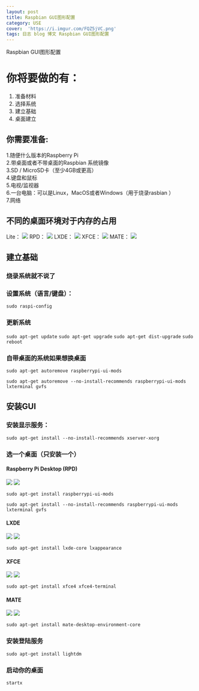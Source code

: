 ```yaml
---
layout: post
title: Raspbian GUI图形配置
category: USE
cover:  'https://i.imgur.com/FQZ5jVC.png'
tags: 日志 blog 博文 Raspbian GUI图形配置
---
```



Raspbian GUI图形配置

# 你将要做的有：<br>
1. 准备材料<br>
2. 选择系统<br>
3. 建立基础<br>
4. 桌面建立<br>

## 你需要准备:<br>
1.随便什么版本的Raspberry Pi<br>
2.带桌面或者不带桌面的Raspbian 系统镜像<br>
3.SD / MicroSD卡（至少4GB或更高）<br>
4.键盘和鼠标<br>
5.电视/监视器<br>
6.一台电脑：可以是Linux，MacOS或者Windows（用于烧录rasbian ）<br>
7.网络<br>



## 不同的桌面环境对于内存的占用
Lite：
![](http://i.imgur.com/PDXx4Ej.png)
RPD：
![](http://i.imgur.com/42K9oh3.png)
LXDE：
![](http://i.imgur.com/OdRhsJl.png)
XFCE：
![](http://i.imgur.com/YTN7S5P.png)
MATE：
![](http://i.imgur.com/05Y0uQH.png)


## 建立基础

### 烧录系统就不说了

### 设置系统（语言/键盘）：

```sudo raspi-config```


### 更新系统

```sudo apt-get update```
```sudo apt-get upgrade```
```sudo apt-get dist-upgrade```
```sudo reboot```

### 自带桌面的系统如果想换桌面

```sudo apt-get autoremove raspberrypi-ui-mods```
 
```sudo apt-get autoremove --no-install-recommends raspberrypi-ui-mods lxterminal gvfs```


## 安装GUI

### 安装显示服务：

```sudo apt-get install --no-install-recommends xserver-xorg```


### 选一个桌面（只安装一个）

#### Raspberry Pi Desktop (RPD) 

![](http://i.imgur.com/FQunYxC.png)
![](http://i.imgur.com/AIlT1Y1.png)

```sudo apt-get install raspberrypi-ui-mods```
 
```sudo apt-get install --no-install-recommends raspberrypi-ui-mods lxterminal gvfs```


#### LXDE 
![](https://i.imgur.com/bYFxZRy.png)
![](https://i.imgur.com/XaGNNWw.png)

`sudo apt-get install lxde-core lxappearance`

#### XFCE 
![](https://i.imgur.com/xDlfenF.png)
![](https://i.imgur.com/NNjNI0Q.png)

```sudo apt-get install xfce4 xfce4-terminal```

#### MATE 
![](https://i.imgur.com/4npD5jy.png)
![](https://i.imgur.com/QYbrvIZ.png)

```sudo apt-get install mate-desktop-environment-core```

### 安装登陆服务

```sudo apt-get install lightdm```

### 启动你的桌面

```startx```
